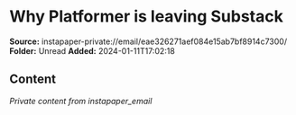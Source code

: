 # Why Platformer is leaving Substack

**Source:** instapaper-private://email/eae326271aef084e15ab7bf8914c7300/
**Folder:** Unread
**Added:** 2024-01-11T17:02:18




## Content
*Private content from instapaper_email*
